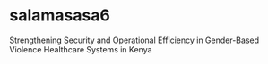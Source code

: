# salamasasa6
Strengthening Security and Operational Efficiency in Gender-Based Violence Healthcare Systems in Kenya

